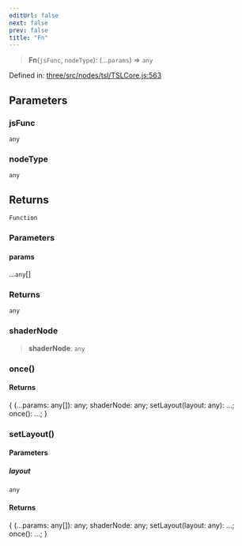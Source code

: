 ```yaml
---
editUrl: false
next: false
prev: false
title: "Fn"
---
```


> **Fn**(`jsFunc`, `nodeType`): (...`params`) => `any`

Defined in: [three/src/nodes/tsl/TSLCore.js:563](https://github.com/DefinitelyMaybe/three-i18n/blob/fa57b79433d1c349ffb23a78727299c8d4190136/three/src/nodes/tsl/TSLCore.js#L563)

## Parameters

### jsFunc

`any`

### nodeType

`any`

## Returns

`Function`

### Parameters

#### params

...`any`[]

### Returns

`any`

### shaderNode

> **shaderNode**: `any`

### once()

#### Returns

\{ (...params: any\[\]): any; shaderNode: any; setLayout(layout: any): ...; once(): ...; \}

### setLayout()

#### Parameters

##### layout

`any`

#### Returns

\{ (...params: any\[\]): any; shaderNode: any; setLayout(layout: any): ...; once(): ...; \}
